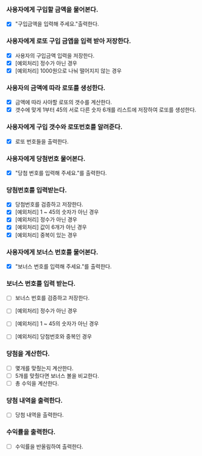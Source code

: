 ### 사용자에게 구입할 금액을 물어본다.
- [x] "구입금액을 입력해 주세요."출력한다.

### 사용자에게 로또 구입 금앱을 입력 받아 저장한다.
- [x] 사용자의 구입금액 입력을 저장한다.
- [x] [예외처리] 정수가 아닌 경우
- [x] [예외처리] 1000원으로 나눠 떨어지지 않는 경우

### 사용자의 금액에 따라 로또를 생성한다.
- [x] 금액에 따라 사야할 로또의 갯수를 계산한다.
- [x] 갯수에 맞게 1부터 45의 서로 다른 숫자 6개를 리스트에 저장하여 로또를 생성한다.

### 사용자에게 구입 갯수와 로또번호를 알려준다.
- [x] 로또 번호들을 출력한다.

### 사용자에게 당첨번호 물어본다.
- [x] "당첨 번호를 입력해 주세요."를 출력한다.

### 당첨번호를 입력받는다.
- [x] 당첨번호를 검증하고 저장한다.
- [x] [예외처리] 1 ~ 45의 숫자가 아닌 경우
- [x] [예외처리] 정수가 아닌 경우
- [x] [예외처리] 값이 6개가 아닌 경우
- [x] [예외처리] 중복이 있는 경우

### 사용자에게 보너스 번호를 물어본다.
- [x] "보너스 번호를 입력해 주세요."를 출력한다.

### 보너스 번호를 입력 받는다.
- [ ] 보너스 번호를 검증하고 저장한다.
- [ ] [예외처리] 정수가 아닌 경우
- [ ] [예외처리] 1 ~ 45의 숫자가 아닌 경우
- [ ] [예외처리] 당첨번호와 중복인 경우


### 당첨을 계산한다.
- [ ] 몇개를 맞췄는지 계산한다.
- [ ] 5개를 맞췄다면 보너스 볼을 비교한다.
- [ ] 총 수익을 계산한다.

### 당첨 내역을 출력한다.
- [ ] 당첨 내역을 출력한다.

### 수익률을 출력한다.
- [ ] 수익률을 반올림하여 출력한다.
